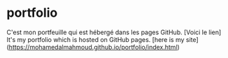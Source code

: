# portfolio
C'est mon portfeuille qui est hébergé dans les pages GitHub. [Voici le lien]<br>
It's my portfolio which is hosted on GitHub pages. [here is my site] (https://mohamedalmahmoud.github.io/portfolio/index.html)
